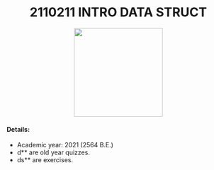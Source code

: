 <h1 align="center">2110211 INTRO DATA STRUCT</h1>

<p align="center">
  <img width="200" height="200" src="https://github.com/isocpp/logos/blob/master/cpp_logo.svg">
</p>

#### Details:
- Academic year: 2021 (2564 B.E.)
- d** are old year quizzes.
- ds** are exercises.
